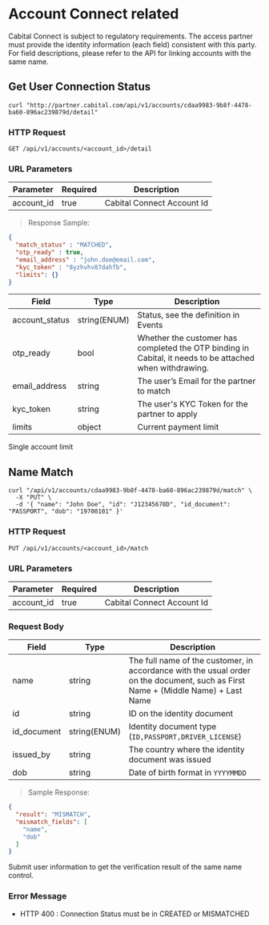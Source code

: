 # Account Connect related

Cabital Connect is subject to regulatory requirements. The access partner must provide the identity information (each field) consistent with this party. For field descriptions, please refer to the API for linking accounts with the same name.

## Get User Connection Status


```shell
curl "http://partner.cabital.com/api/v1/accounts/cdaa9983-9b8f-4478-ba60-896ac239879d/detail"
```

### HTTP Request

`GET /api/v1/accounts/<account_id>/detail`

### URL Parameters

Parameter | Required | Description
--------- | ------- | -----------
account_id | true | Cabital Connect Account Id

> Response Sample:


```json
{
  "match_status" : "MATCHED",
  "otp_ready" : true,
  "email_address" : "john.doe@email.com",
  "kyc_token" : "8yzhvhv87dahfb",
  "limits": {}
}
```


Field | Type | Description
--------- | ------- | ---------------
account_status | string(ENUM) | Status, see the definition in Events
otp_ready | bool | Whether the customer has completed the OTP binding in Cabital, it needs to be attached when withdrawing.
email_address | string | The user’s Email for the partner to match
kyc_token | string | The user's KYC Token for the partner to apply
limits | object | Current payment limit

<aside class="success">
Single account limit
</aside>

## Name Match

```shell
curl "/api/v1/accounts/cdaa9983-9b8f-4478-ba60-896ac239879d/match" \
  -X "PUT" \
  -d '{ "name": "John Doe", "id": "J12345678D", "id_document": "PASSPORT", "dob": "19700101" }' 
```



### HTTP Request

`PUT /api/v1/accounts/<account_id>/match`

### URL Parameters

Parameter | Required | Description
--------- | ------- | -----------
account_id | true | Cabital Connect Account Id

### Request Body

Field | Type | Description
--------- | ------- | ---------------
name | string | The full name of the customer, in accordance with the usual order on the document, such as First Name + (Middle Name) + Last Name
id | string |ID on the identity document
id_document | string(ENUM) | Identity document type (`ID,PASSPORT,DRIVER_LICENSE`)
issued_by | string | The country where the identity document was issued
dob | string | Date of birth format in `YYYYMMDD`


> Sample Response:

```json
{
  "result": "MISMATCH",
  "mismatch_fields": [
    "name",
    "dob"
  ]
}
```

Submit user information to get the verification result of the same name control.

### Error Message


- HTTP 400 : Connection Status must be in CREATED or MISMATCHED